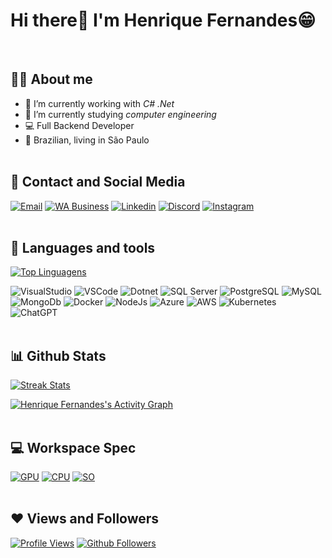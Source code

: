 <!--
**Henrique-GF/Henrique-GF** is a ✨ _special_ ✨ repository because its `README.md` (this file) appears on your GitHub profile.

Here are some ideas to get you started:

- 🔭 I’m currently working on ...
- 🌱 I’m currently learning ...
- 👯 I’m looking to collaborate on ...
- 🤔 I’m looking for help with ...
- 💬 Ask me about ...
- 📫 How to reach me: ...
- 😄 Pronouns: ...
- ⚡ Fun fact: ...
-->

# Hi there👋 I'm **Henrique Fernandes**😁
<br>

## 🙋‍♂️ About me
- 🔭 I’m currently working with *C# .Net* <br>
- 🌱 I’m currently studying *computer engineering* <br>
- 💻 Full Backend Developer <br>
- 🏡 Brazilian, living in São Paulo
<br><br>

## 📱 Contact and Social Media
[![Email](https://img.shields.io/badge/Email-8A90C7?style=for-the-badge&logo=Protonmail&logoColor=white&link=mailto:henriquegfernandes@proton.me)](mailto:mailto:henriquegfernandes@proton.me)
[![WA Business](https://img.shields.io/badge/Whatsapp-25D366?style=for-the-badge&logo=WhatsApp&logoColor=white)](https://wa.me/5511957804108)
[![Linkedin](https://img.shields.io/badge/LinkedIn-blue?style=for-the-badge&logo=Linkedin)](https://www.linkedin.com/in/henrique-fernandes-586537111)
[![Discord](https://img.shields.io/badge/Discord-7289DA?style=for-the-badge&logo=discord&logoColor=white)](https://discord.com/users/rique.fernandes)
[![Instagram](https://img.shields.io/badge/Instagram-BC2A8D?style=for-the-badge&logo=instagram&logoColor=white)](https://www.instagram.com/riquegfernandes)
<br><br>

## 🔧 Languages and tools
[![Top Linguagens](https://github-readme-stats.vercel.app/api/top-langs/?username=henriquegfernandes&langs_count=8&count_private=true&layout=compact&theme=react&hide_border=true&bg_color=0a0c10)](https://github.com/henriquegfernandes)

![VisualStudio](https://img.icons8.com/fluency/48/visual-studio.png)
![VSCode](https://img.icons8.com/fluency/48/visual-studio-code-2019.png)
![Dotnet](https://img.icons8.com/color/48/net-framework.png)
![SQL Server](https://img.icons8.com/color/48/microsoft-sql-server.png)
![PostgreSQL](https://img.icons8.com/color/48/postgreesql.png)
![MySQL](https://img.icons8.com/fluency/48/mysql-logo.png)
![MongoDb](https://img.icons8.com/color/48/mongodb.png)
![Docker](https://img.icons8.com/fluency/48/docker.png)
![NodeJs](https://img.icons8.com/color/48/nodejs.png)
![Azure](https://img.icons8.com/fluency/48/azure-1.png)
![AWS](https://img.icons8.com/color/48/amazon-web-services.png)
![Kubernetes](https://img.icons8.com/color/48/kubernetes.png)
![ChatGPT](https://img.icons8.com/color/48/chatgpt.png)
<br><br>

## 📊 Github Stats
[![Streak Stats](https://github-readme-streak-stats.herokuapp.com/?user=henriquegfernandes&theme=black-ice&hide_border=true&stroke=0000&background=0a0c10)](#)

[![Henrique Fernandes's Activity Graph](https://github-readme-activity-graph.vercel.app/graph?username=henriquegfernandes&theme=react-dark&bg_color=0a0c10&hide_border=true)](#)
<br><br>

## 💻 Workspace Spec
[![GPU](https://img.shields.io/badge/Nvidia-Geforce_RTX_3050-76B900?style=for-the-badge&logo=nvidia&logoColor=white)](#)
[![CPU](https://img.shields.io/badge/Intel-Core_i7_13650HX-0071C5?style=for-the-badge&logo=intel&logoColor=white)](#)
[![SO](https://img.shields.io/badge/Ubuntu-DD4814?style=for-the-badge&logo=ubuntu&logoColor=white)](#)
<br><br>

## ❤ Views and Followers
[![Profile Views](https://komarev.com/ghpvc/?username=henriquegfernnandes)](https://github.com/henriquegfernandes)
[![Github Followers](https://img.shields.io/github/followers/henriquegfernandes?label=Followers&style=social)](https://github.com/henriquegfernandes)
